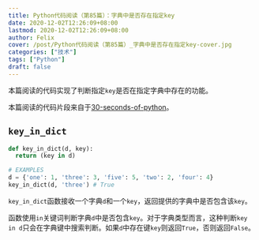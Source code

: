 ```yaml
---
title: Python代码阅读（第85篇）：字典中是否存在指定key
date: 2020-12-02T12:26:09+08:00
lastmod: 2020-12-02T12:26:09+08:00
author: Felix
cover: /post/Python代码阅读（第85篇）_字典中是否存在指定key-cover.jpg
categories: ["技术"]
tags: ["Python"]
draft: false
---
```


本篇阅读的代码实现了判断指定`key`是否在指定字典中存在的功能。

本篇阅读的代码片段来自于[30-seconds-of-python](https://github.com/30-seconds/30-seconds-of-python)。

<!--more-->

## `key_in_dict`

```py
def key_in_dict(d, key):
  return (key in d)

# EXAMPLES
d = {'one': 1, 'three': 3, 'five': 5, 'two': 2, 'four': 4}
key_in_dict(d, 'three') # True
```

`key_in_dict`函数接收一个字典`d`和一个`key`，返回提供的字典中是否包含该`key`。

函数使用`in`关键词判断字典`d`中是否包含`key`。对于字典类型而言，这种判断`key in d`只会在字典键中搜索判断。如果`d`中存在键`key`则返回`True`，否则返回`False`。